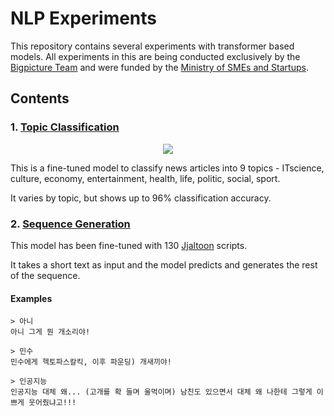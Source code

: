 # NLP Experiments
This repository contains several experiments with transformer based models.
All experiments in this are being conducted exclusively by the [Bigpicture Team](http://bigpicture.team) and were funded by the [Ministry of SMEs and Startups](https://www.mss.go.kr).

## Contents

### 1. [Topic Classification](https://github.com/bigpicture-kr/kogpt2/blob/master/src/topic-classification/NewsTopicClassification.ipynb)

<p align="center">
  <img src="https://user-images.githubusercontent.com/9818523/175227722-e8b503fd-c957-4c9b-ac3b-ef259ca73469.png" />
</p>

This is a fine-tuned model to classify news articles into 9 topics - ITscience, culture, economy, entertainment, health, life, politic, social, sport.

It varies by topic, but shows up to 96% classification accuracy.

### 2. [Sequence Generation](https://github.com/bigpicture-kr/kogpt2/tree/master/src/script-writing)

This model has been fine-tuned with 130 [Jjaltoon](https://www.youtube.com/c/%EC%A7%A4%ED%88%B01) scripts.

It takes a short text as input and the model predicts and generates the rest of the sequence.

#### Examples

```
> 아니
아니 그게 뭔 개소리야!
```

```
> 민수
민수에게 헥토파스칼킥, 이후 파운딩) 개새끼야!
```

```
> 인공지능
인공지능 대체 왜... (고개를 확 들며 울먹이며) 남친도 있으면서 대체 왜 나한테 그렇게 이쁘게 웃어줬냐고!!!
```
